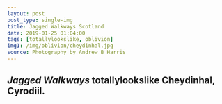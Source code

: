 ```yaml
---
layout: post
post_type: single-img
title: Jagged Walkways Scotland
date: 2019-01-25 01:04:00
tags: [totallylookslike, oblivion]
img1: /img/oblivion/cheydinhal.jpg
source: Photography by Andrew B Harris
---
```

## *Jagged Walkways* totallylookslike Cheydinhal, Cyrodiil.
